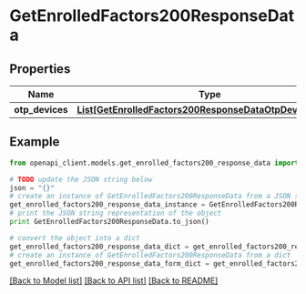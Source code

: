 # GetEnrolledFactors200ResponseData


## Properties
Name | Type | Description | Notes
------------ | ------------- | ------------- | -------------
**otp_devices** | [**List[GetEnrolledFactors200ResponseDataOtpDevicesInner]**](GetEnrolledFactors200ResponseDataOtpDevicesInner.md) |  | [optional] 

## Example

```python
from openapi_client.models.get_enrolled_factors200_response_data import GetEnrolledFactors200ResponseData

# TODO update the JSON string below
json = "{}"
# create an instance of GetEnrolledFactors200ResponseData from a JSON string
get_enrolled_factors200_response_data_instance = GetEnrolledFactors200ResponseData.from_json(json)
# print the JSON string representation of the object
print GetEnrolledFactors200ResponseData.to_json()

# convert the object into a dict
get_enrolled_factors200_response_data_dict = get_enrolled_factors200_response_data_instance.to_dict()
# create an instance of GetEnrolledFactors200ResponseData from a dict
get_enrolled_factors200_response_data_form_dict = get_enrolled_factors200_response_data.from_dict(get_enrolled_factors200_response_data_dict)
```
[[Back to Model list]](../README.md#documentation-for-models) [[Back to API list]](../README.md#documentation-for-api-endpoints) [[Back to README]](../README.md)


